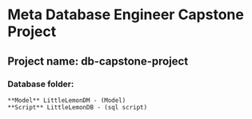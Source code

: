 # Meta Database Engineer Capstone Project
## Project name: db-capstone-project

### Database folder:
    **Model** LittleLemonDM - (Model)
    **Script** LittleLemonDB - (sql script)
